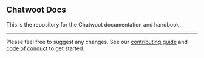 ## Chatwoot Docs


This is the repository for the Chatwoot documentation and handbook.

___

Please feel free to suggest any changes. See our [contributing guide](https://www.chatwoot.com/docs/contributing-guide) and [code of conduct](https://www.chatwoot.com/docs/code-of-conduct) to get started.
